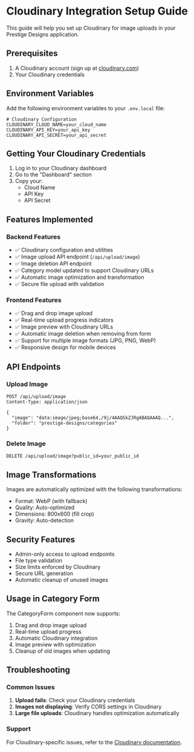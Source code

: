 # Cloudinary Integration Setup Guide

This guide will help you set up Cloudinary for image uploads in your Prestige Designs application.

## Prerequisites

1. A Cloudinary account (sign up at [cloudinary.com](https://cloudinary.com))
2. Your Cloudinary credentials

## Environment Variables

Add the following environment variables to your `.env.local` file:

```env
# Cloudinary Configuration
CLOUDINARY_CLOUD_NAME=your_cloud_name
CLOUDINARY_API_KEY=your_api_key
CLOUDINARY_API_SECRET=your_api_secret
```

## Getting Your Cloudinary Credentials

1. Log in to your Cloudinary dashboard
2. Go to the "Dashboard" section
3. Copy your:
   - Cloud Name
   - API Key
   - API Secret

## Features Implemented

### Backend Features

- ✅ Cloudinary configuration and utilities
- ✅ Image upload API endpoint (`/api/upload/image`)
- ✅ Image deletion API endpoint
- ✅ Category model updated to support Cloudinary URLs
- ✅ Automatic image optimization and transformation
- ✅ Secure file upload with validation

### Frontend Features

- ✅ Drag and drop image upload
- ✅ Real-time upload progress indicators
- ✅ Image preview with Cloudinary URLs
- ✅ Automatic image deletion when removing from form
- ✅ Support for multiple image formats (JPG, PNG, WebP)
- ✅ Responsive design for mobile devices

## API Endpoints

### Upload Image

```
POST /api/upload/image
Content-Type: application/json

{
  "image": "data:image/jpeg;base64,/9j/4AAQSkZJRgABAQAAAQ...",
  "folder": "prestige-designs/categories"
}
```

### Delete Image

```
DELETE /api/upload/image?public_id=your_public_id
```

## Image Transformations

Images are automatically optimized with the following transformations:

- Format: WebP (with fallback)
- Quality: Auto-optimized
- Dimensions: 800x600 (fill crop)
- Gravity: Auto-detection

## Security Features

- Admin-only access to upload endpoints
- File type validation
- Size limits enforced by Cloudinary
- Secure URL generation
- Automatic cleanup of unused images

## Usage in Category Form

The CategoryForm component now supports:

1. Drag and drop image upload
2. Real-time upload progress
3. Automatic Cloudinary integration
4. Image preview with optimization
5. Cleanup of old images when updating

## Troubleshooting

### Common Issues

1. **Upload fails**: Check your Cloudinary credentials
2. **Images not displaying**: Verify CORS settings in Cloudinary
3. **Large file uploads**: Cloudinary handles optimization automatically

### Support

For Cloudinary-specific issues, refer to the [Cloudinary documentation](https://cloudinary.com/documentation).
